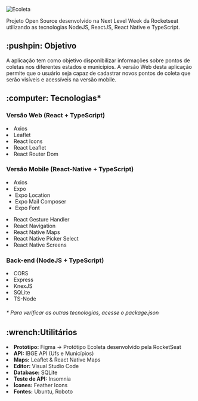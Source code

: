 ![Ecoleta](https://i.ibb.co/MsHpyBt/Capa.png "Optional title")

Projeto Open Source desenvolvido na Next Level Week da Rocketseat utilizando as tecnologias NodeJS, ReactJS, React Native e TypeScript.

<h2><strong>:pushpin: Objetivo</strong></h2>

A aplicação tem como objetivo disponibilizar informações sobre pontos de coletas nos diferentes estados e municípios. A versão Web desta aplicação permite que o usuário seja capaz de cadastrar novos pontos de coleta que serão visíveis e acessíveis na versão mobile.

<h2><strong>:computer: Tecnologias*</strong></h2>
<h3>Versão Web (React + TypeScript)</h3>
<li>Axios</li>
<li>Leaflet</li>
<li>React Icons</li>
<li>React Leaflet</li>
<li>React Router Dom</li>

<h3>Versão Mobile (React-Native + TypeScript)</h3>
<li>Axios</li>
<li>Expo
  <ul>
    <li>Expo Location</li>
    <li>Expo Mail Composer</li>
    <li>Expo Font</li>
  </ul>
</li>
<li>React Gesture Handler</li>
<li>React Navigation</li>
<li>React Native Maps</li>
<li>React Native Picker Select</li>
<li>React Native Screens</li>


<h3>Back-end (NodeJS + TypeScript)</h3>
<li>CORS</li>
<li>Express</li>
<li>KnexJS</li>
<li>SQLite</li>
<li>TS-Node</li>

<h6>* Para verificar as outras tecnologias, acesse o package.json</h6>

<h2><strong>:wrench:Utilitários</strong></h2>
<li><strong>Protótipo:</strong> Figma → Protótipo Ecoleta desenvolvido pela RocketSeat</li>
<li><strong>API:</strong> IBGE API (Ufs e Municípios)</li>
<li><strong>Maps:</strong> Leaflet & React Native Maps</li>
<li><strong>Editor:</strong> Visual Studio Code</li>
<li><strong>Database:</strong> SQLite</li>
<li><strong>Teste de API:</strong> Insomnia</li>
<li><strong>Ícones:</strong> Feather Icons</li>
<li><strong>Fontes:</strong> Ubuntu, Roboto</li>
